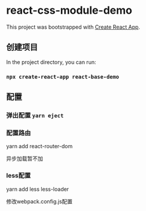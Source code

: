 <!--
 * @Author: yangying01
 * @Date: 2020-10-13 10:55:25
 * @LastEditors: yangying01
 * @LastEditTime: 2020-10-13 13:20:16
-->
# react-css-module-demo

This project was bootstrapped with [Create React App](https://github.com/facebook/create-react-app).


## 创建项目

In the project directory, you can run:

### `npx create-react-app react-base-demo`

## 配置

### 弹出配置 `yarn eject`

### 配置路由

yarn add react-router-dom

异步加载暂不加

### less配置

yarn add less less-loader

修改webpack.config.js配置